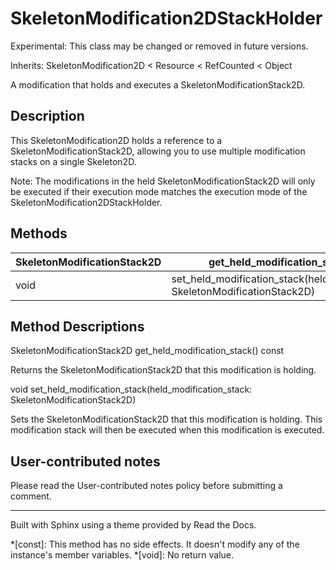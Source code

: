 # SkeletonModification2DStackHolder

Experimental: This class may be changed or removed in future versions.

Inherits: SkeletonModification2D < Resource < RefCounted < Object

A modification that holds and executes a SkeletonModificationStack2D.

## Description

This SkeletonModification2D holds a reference to a
SkeletonModificationStack2D, allowing you to use multiple modification stacks
on a single Skeleton2D.

Note: The modifications in the held SkeletonModificationStack2D will only be
executed if their execution mode matches the execution mode of the
SkeletonModification2DStackHolder.

## Methods

SkeletonModificationStack2D | get_held_modification_stack() const  
---|---  
void | set_held_modification_stack(held_modification_stack: SkeletonModificationStack2D)  
  
## Method Descriptions

SkeletonModificationStack2D get_held_modification_stack() const

Returns the SkeletonModificationStack2D that this modification is holding.

void set_held_modification_stack(held_modification_stack:
SkeletonModificationStack2D)

Sets the SkeletonModificationStack2D that this modification is holding. This
modification stack will then be executed when this modification is executed.

## User-contributed notes

Please read the User-contributed notes policy before submitting a comment.

* * *

Built with Sphinx using a theme provided by Read the Docs.

  *[const]: This method has no side effects. It doesn't modify any of the instance's member variables.
  *[void]: No return value.

